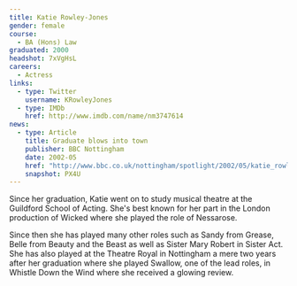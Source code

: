 ```yaml
---
title: Katie Rowley-Jones
gender: female
course:
  - BA (Hons) Law
graduated: 2000
headshot: 7xVgHsL
careers:
  - Actress
links:
  - type: Twitter
    username: KRowleyJones
  - type: IMDb
    href: http://www.imdb.com/name/nm3747614
news: 
  - type: Article 
    title: Graduate blows into town 
    publisher: BBC Nottingham 
    date: 2002-05
    href: "http://www.bbc.co.uk/nottingham/spotlight/2002/05/katie_rowley_jones.shtml"
    snapshot: PX4U
---
```


Since her graduation, Katie went on to study musical theatre at the Guildford School of Acting. She's best known for her part in the London production of Wicked where she played the role of Nessarose.

Since then she has played many other roles such as Sandy from Grease, Belle from Beauty and the Beast as well as Sister Mary Robert in Sister Act. She has also played at the Theatre Royal in Nottingham a mere two years after her graduation where she played Swallow, one of the lead roles, in Whistle Down the Wind where she received a glowing review.
